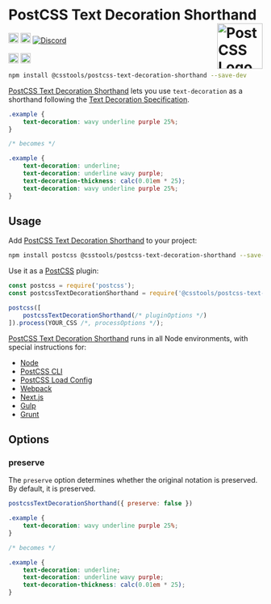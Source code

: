 # PostCSS Text Decoration Shorthand [<img src="https://postcss.github.io/postcss/logo.svg" alt="PostCSS Logo" width="90" height="90" align="right">][PostCSS]

[<img alt="npm version" src="https://img.shields.io/npm/v/@csstools/postcss-text-decoration-shorthand.svg" height="20">][npm-url] [<img alt="Build Status" src="https://github.com/csstools/postcss-plugins/actions/workflows/test.yml/badge.svg?branch=main" height="20">][cli-url] [<img alt="Discord" src="https://shields.io/badge/Discord-5865F2?logo=discord&logoColor=white">][discord]<br><br>[<img alt="Baseline Status" src="https://cssdb.org/images/badges-baseline/text-decoration-shorthand.svg" height="20">][css-url] [<img alt="CSS Standard Status" src="https://cssdb.org/images/badges/text-decoration-shorthand.svg" height="20">][css-url] 

```bash
npm install @csstools/postcss-text-decoration-shorthand --save-dev
```

[PostCSS Text Decoration Shorthand] lets you use `text-decoration` as a shorthand following the [Text Decoration Specification].

```css
.example {
	text-decoration: wavy underline purple 25%;
}

/* becomes */

.example {
	text-decoration: underline;
	text-decoration: underline wavy purple;
	text-decoration-thickness: calc(0.01em * 25);
	text-decoration: wavy underline purple 25%;
}
```

## Usage

Add [PostCSS Text Decoration Shorthand] to your project:

```bash
npm install postcss @csstools/postcss-text-decoration-shorthand --save-dev
```

Use it as a [PostCSS] plugin:

```js
const postcss = require('postcss');
const postcssTextDecorationShorthand = require('@csstools/postcss-text-decoration-shorthand');

postcss([
	postcssTextDecorationShorthand(/* pluginOptions */)
]).process(YOUR_CSS /*, processOptions */);
```

[PostCSS Text Decoration Shorthand] runs in all Node environments, with special
instructions for:

- [Node](INSTALL.md#node)
- [PostCSS CLI](INSTALL.md#postcss-cli)
- [PostCSS Load Config](INSTALL.md#postcss-load-config)
- [Webpack](INSTALL.md#webpack)
- [Next.js](INSTALL.md#nextjs)
- [Gulp](INSTALL.md#gulp)
- [Grunt](INSTALL.md#grunt)

## Options

### preserve

The `preserve` option determines whether the original notation
is preserved. By default, it is preserved.

```js
postcssTextDecorationShorthand({ preserve: false })
```

```css
.example {
	text-decoration: wavy underline purple 25%;
}

/* becomes */

.example {
	text-decoration: underline;
	text-decoration: underline wavy purple;
	text-decoration-thickness: calc(0.01em * 25);
}
```

[cli-url]: https://github.com/csstools/postcss-plugins/actions/workflows/test.yml?query=workflow/test
[css-url]: https://cssdb.org/#text-decoration-shorthand
[discord]: https://discord.gg/bUadyRwkJS
[npm-url]: https://www.npmjs.com/package/@csstools/postcss-text-decoration-shorthand

[PostCSS]: https://github.com/postcss/postcss
[PostCSS Text Decoration Shorthand]: https://github.com/csstools/postcss-plugins/tree/main/plugins/postcss-text-decoration-shorthand
[Text Decoration Specification]: https://drafts.csswg.org/css-text-decor-4/#text-decoration-property
